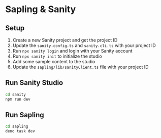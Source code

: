 # Sapling & Sanity

## Setup

1. Create a new Sanity project and get the project ID
2. Update the `sanity.config.ts` and `sanity.cli.ts` with your project ID
3. Run `npx sanity login` and login with your Sanity account
4. Run `npx sanity init` to initialize the studio
5. Add some sample content to the studio
6. Update the `sapling/lib/sanityClient.ts` file with your project ID

## Run Sanity Studio

```bash
cd sanity
npm run dev
```

## Run Sapling

```bash
cd sapling
deno task dev
```
